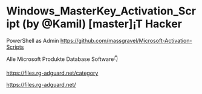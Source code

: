 # Windows_MasterKey_Activation_Script (by @Kamil) [master]¡T Hacker
PowerShell as Admin
https://github.com/massgravel/Microsoft-Activation-Scripts


Alle Microsoft Produkte Database Software👇

https://files.rg-adguard.net/category

https://files.rg-adguard.net/
